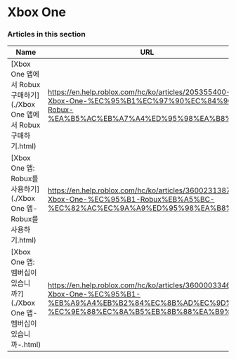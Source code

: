 # Xbox One  
### Articles in this section
Name|URL
-|-
[Xbox One 앱에서 Robux 구매하기](./Xbox One 앱에서 Robux 구매하기.html) |https://en.help.roblox.com/hc/ko/articles/205355400-Xbox-One-%EC%95%B1%EC%97%90%EC%84%9C-Robux-%EA%B5%AC%EB%A7%A4%ED%95%98%EA%B8%B0
[Xbox One 앱: Robux를 사용하기](./Xbox One 앱- Robux를 사용하기.html) |https://en.help.roblox.com/hc/ko/articles/360023138771-Xbox-One-%EC%95%B1-Robux%EB%A5%BC-%EC%82%AC%EC%9A%A9%ED%95%98%EA%B8%B0
[Xbox One 앱: 멤버십이 있습니까?](./Xbox One 앱- 멤버십이 있습니까-.html) |https://en.help.roblox.com/hc/ko/articles/360000334663-Xbox-One-%EC%95%B1-%EB%A9%A4%EB%B2%84%EC%8B%AD%EC%9D%B4-%EC%9E%88%EC%8A%B5%EB%8B%88%EA%B9%8C-